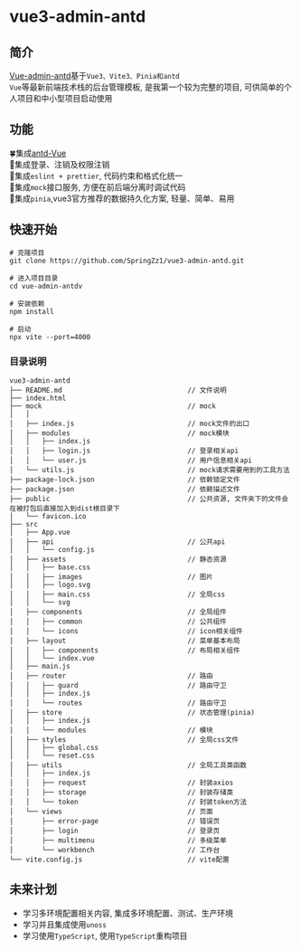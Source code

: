 # vue3-admin-antd

## 简介
[Vue-admin-antd](https://github.com/SpringZz1/vue3-admin-antd)基于<code>Vue3、Vite3、Pinia和antd Vue</code>等最新前端技术栈的后台管理模板, 是我第一个较为完整的项目, 可供简单的个人项目和中小型项目启动使用

## 功能
&#x1F340;集成[antd-Vue](https://www.antdv.com/components/overview)  
&#x1F34C;集成登录、注销及权限注销  
&#x1F353;集成<code>eslint + prettier</code>, 代码约束和格式化统一  
&#x1F349;集成<code>mock</code>接口服务, 方便在前后端分离时调试代码  
&#x1F34D;集成<code>pinia</code>,vue3官方推荐的数据持久化方案, 轻量、简单、易用

## 快速开始
```
# 克隆项目
git clone https://github.com/SpringZz1/vue3-admin-antd.git

# 进入项目目录
cd vue-admin-antdv

# 安装依赖
npm install

# 启动
npx vite --port=4000
```

### 目录说明
```
vue3-admin-antd  
├── README.md                               // 文件说明
├── index.html                              
├── mock                                    // mock
│   │
│   ├── index.js                            // mock文件的出口
│   ├── modules                             // mock模块 
│   │   ├── index.js                        
│   │   ├── login.js                        // 登录相关api
│   │   └── user.js                         // 用户信息相关api
│   └── utils.js                            // mock请求需要用到的工具方法
├── package-lock.json                       // 依赖锁定文件
├── package.json                            // 依赖描述文件
├── public                                  // 公共资源, 文件夹下的文件会在被打包后直接加入到dist根目录下
│   └── favicon.ico
├── src
│   ├── App.vue
│   ├── api                                 // 公共api
│   │   └── config.js
│   ├── assets                              // 静态资源
│   │   ├── base.css
│   │   ├── images                          // 图片
│   │   ├── logo.svg
│   │   ├── main.css                        // 全局css
│   │   └── svg
│   ├── components                          // 全局组件
│   │   ├── common                          // 公共组件
│   │   └── icons                           // icon相关组件
│   ├── layout                              // 菜单基本布局
│   │   ├── components                      // 布局相关组件
│   │   └── index.vue
│   ├── main.js
│   ├── router                              // 路由
│   │   ├── guard                           // 路由守卫
│   │   ├── index.js
│   │   └── routes                          // 路由守卫
│   ├── store                               // 状态管理(pinia)
│   │   ├── index.js
│   │   └── modules                         // 模块
│   ├── styles                              // 全局css文件
│   │   ├── global.css
│   │   └── reset.css
│   ├── utils                               // 全局工具类函数
│   │   ├── index.js
│   │   ├── request                         // 封装axios
│   │   ├── storage                         // 封装存储类
│   │   └── token                           // 封装token方法
│   └── views                               // 页面
│       ├── error-page                      // 错误页
│       ├── login                           // 登录页
│       ├── multimenu                       // 多级菜单
│       └── workbench                       // 工作台
└── vite.config.js                          // vite配置
```
## 未来计划
- 学习多环境配置相关内容, 集成多环境配置、测试、生产环境
- 学习并且集成使用<code>unoss</code>
- 学习使用<code>TypeScript</code>, 使用<code>TypeScript</code>重构项目